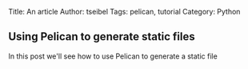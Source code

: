 Title: An article
Author: tseibel
Tags: pelican, tutorial
Category: Python

## Using Pelican to generate static files
In this post we'll see how to use Pelican to generate a static file